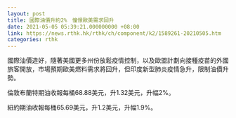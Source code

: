 ```yaml
---
layout: post
title: 國際油價升約2%　憧憬歐美需求回升
date: 2021-05-05 05:39:21.000000000 +08:00
link: https://news.rthk.hk/rthk/ch/component/k2/1589261-20210505.htm
categories: rthk
---
```


國際油價造好，隨著美國更多州份放鬆疫情控制，以及歐盟計劃向接種疫苗的外國旅客開放，市場預期歐美燃料需求將回升，但印度新型肺炎疫情急升，限制油價升勢。

倫敦布蘭特期油收報每桶68.88美元，升1.32美元，升幅2%。

紐約期油收報每桶65.69美元，升1.2美元，升幅1.9%。
